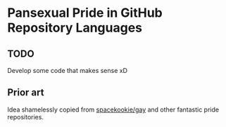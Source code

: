 # Pansexual Pride in GitHub Repository Languages

## TODO

Develop some code that makes sense xD

## Prior art

Idea shamelessly copied from [spacekookie/gay](https://github.com/spacekookie/gay) and other fantastic pride repositories.
